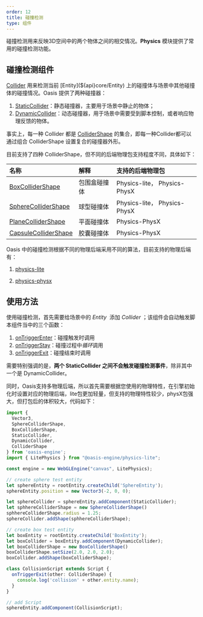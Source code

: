 ```yaml
---
order: 12
title: 碰撞检测
type: 组件
---
```


碰撞检测用来反映3D空间中的两个物体之间的相交情况。**Physics** 模块提供了常用的碰撞检测功能。

## 碰撞检测组件

[Collider](${api}core/Collider) 用来检测当前 [Entity](${api}core/Entity) 上的碰撞体与场景中其他碰撞体的碰撞情况。Oasis 提供了两种碰撞器：
1. [StaticCollider](${api}core/StaticCollider)：静态碰撞器，主要用于场景中静止的物体；
2. [DynamicCollider](${api}core/DynamicCollider)：动态碰撞器，用于场景中需要受到脚本控制，或者响应物理反馈的物体。

事实上，每一种 Collider 都是 [ColliderShape](${api}core/ColliderShape) 的集合，即每一种Collider都可以通过组合 ColliderShape 设置复合的碰撞器外形。 

目前支持了四种 ColliderShape，但不同的后端物理包支持程度不同，具体如下：

| 名称 | 解释 | 支持的后端物理包 |
| :--- | :--- | :--- |
| [BoxColliderShape](${api}core/BoxColliderShape) | 包围盒碰撞体 | Physics-lite， Physics-PhysX |
| [SphereColliderShape](${api}core/SphereColliderShape) | 球型碰撞体 | Physics-lite， Physics-PhysX |
| [PlaneColliderShape](${api}core/PlaneColliderShape) | 平面碰撞体 | Physics-PhysX |
| [CapsuleColliderShape](${api}core/CapsuleColliderShape) | 胶囊碰撞体 | Physics-PhysX |

Oasis 中的碰撞检测根据不同的物理后端采用不同的算法，目前支持的物理后端有：

1. [physics-lite](https://www.npmjs.com/package/@oasis-engine/physics-lite)

<playground src="lite-collision-detection.ts"></playground>

2. [physics-physx](https://www.npmjs.com/package/@oasis-engine/physics-physx)

<playground src="physx-collision-detection.ts"></playground>

## 使用方法

使用碰撞检测，首先需要给场景中的 *Entity*  添加 *Collider* ；该组件会自动触发脚本组件当中的三个函数：
1. [onTriggerEnter](${docs}script-cn#ontriggerenter)：碰撞触发时调用
2. [onTriggerStay](${docs}script-cn#ontriggerstay)：碰撞过程中*循环*调用
3. [onTriggerExit](${docs}script-cn#ontriggerexit)：碰撞结束时调用

需要特别强调的是，**两个 StaticCollider 之间不会触发碰撞检测事件**，除非其中一个是 DynamicCollider。

同时，Oasis支持多物理后端，所以首先需要根据您使用的物理特性，在引擎初始化时设置对应的物理后端，lite包更加轻量，但支持的物理特性较少，physX包强大，但打包后的体积较大，代码如下：

```typescript
import {
  Vector3,
  SphereColliderShape,
  BoxColliderShape,
  StaticCollider,
  DynamicCollider,
  ColliderShape
} from 'oasis-engine';
import { LitePhysics } from "@oasis-engine/physics-lite";

const engine = new WebGLEngine("canvas", LitePhysics);

// create sphere test entity
let sphereEntity = rootEntity.createChild('SphereEntity');
sphereEntity.position = new Vector3(-2, 0, 0);

let sphereCollider = sphereEntity.addComponent(StaticCollider);
let sphhereColliderShape = new SphereColliderShape()
sphhereColliderShape.radius = 1.25;
sphereCollider.addShape(sphhereColliderShape);

// create box test entity
let boxEntity = rootEntity.createChild('BoxEntity');
let boxCollider = boxEntity.addComponent(DynamicCollider);
let boxColliderShape = new BoxColliderShape()
boxColliderShape.setSize(2.0, 2.0, 2.0);
boxCollider.addShape(boxColliderShape);

class CollisionScript extends Script {
  onTriggerExit(other: ColliderShape) {
    console.log('collision' + other.entity.name);
  }
}

// add Script
sphereEntity.addComponent(CollisionScript);
```